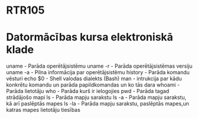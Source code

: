 # RTR105
# Datormācības kursa elektroniskā klade
  uname - Parāda operētājsistēmu
  uname -r - Parāda operētājsistēmas versiju
  uname -a - Pilna informācija par operētājsistēmu
  history - Parāda komandu vēsturi
  echo $0 - Shell valodas dialekts (Bash)
  man - intrukcija par kādu konkrētu komandu un parāda papildkomandas un ko tās dara
  whoami - Parāda lietotāju
  who - Parāda kurš ir ielogojies
  pwd - Parāda tagad strādājošo mapi
  ls - Parāda mapju sarakstu
  ls -a - Parāda mapju sarakstu, kā arī paslēptās mapes
  ls -la - Parāda mapju sarakstu, paslēptās mapes,un katras mapes lietotāju tiesības
  
  
